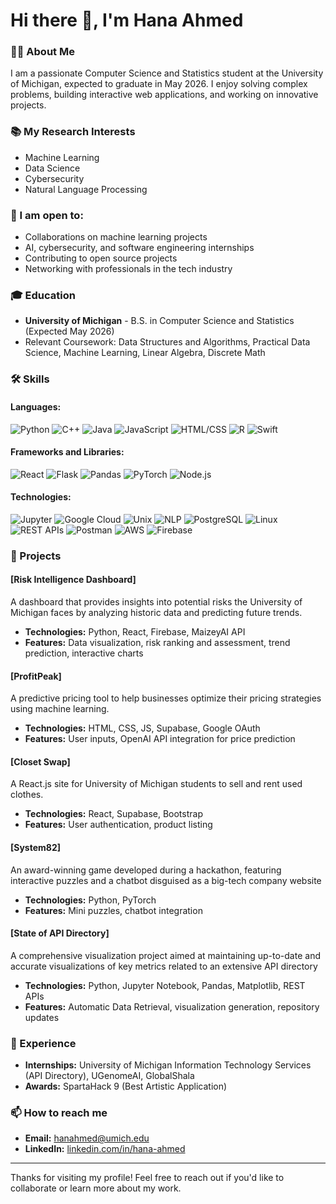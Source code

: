 # Hi there 👋, I'm Hana Ahmed

### 👩‍💻 About Me
I am a passionate Computer Science and Statistics student at the University of Michigan, expected to graduate in May 2026. I enjoy solving complex problems, building interactive web applications, and working on innovative projects.

### 📚 My Research Interests
- Machine Learning
- Data Science
- Cybersecurity
- Natural Language Processing

### 🤝 I am open to:
- Collaborations on machine learning projects
- AI, cybersecurity, and software engineering internships
- Contributing to open source projects
- Networking with professionals in the tech industry

### 🎓 Education
- **University of Michigan** - B.S. in Computer Science and Statistics (Expected May 2026)
- Relevant Coursework: Data Structures and Algorithms, Practical Data Science, Machine Learning, Linear Algebra, Discrete Math

### 🛠 Skills
#### Languages:
![Python](https://img.shields.io/badge/-Python-blue)
![C++](https://img.shields.io/badge/-C++-lightgrey)
![Java](https://img.shields.io/badge/-Java-orange)
![JavaScript](https://img.shields.io/badge/-JavaScript-yellow)
![HTML/CSS](https://img.shields.io/badge/-HTML%2FCSS-informational)
![R](https://img.shields.io/badge/-R-blue)
![Swift](https://img.shields.io/badge/-Swift-red)

#### Frameworks and Libraries:
![React](https://img.shields.io/badge/-React-61DAFB)
![Flask](https://img.shields.io/badge/-Flask-lightgrey)
![Pandas](https://img.shields.io/badge/-Pandas-150458)
![PyTorch](https://img.shields.io/badge/-PyTorch-EE4C2C)
![Node.js](https://img.shields.io/badge/-Node.js-339933)

#### Technologies:
![Jupyter](https://img.shields.io/badge/-Jupyter-orange)
![Google Cloud](https://img.shields.io/badge/-Google_Cloud-blue)
![Unix](https://img.shields.io/badge/-Unix-lightgrey)
![NLP](https://img.shields.io/badge/-NLP-lightgreen)
![PostgreSQL](https://img.shields.io/badge/-PostgreSQL-316192)
![Linux](https://img.shields.io/badge/-Linux-yellow)
![REST APIs](https://img.shields.io/badge/-REST_APIs-brightgreen)
![Postman](https://img.shields.io/badge/-Postman-orange)
![AWS](https://img.shields.io/badge/-AWS-232F3E)
![Firebase](https://img.shields.io/badge/-Firebase-FFCA28)

### 🚀 Projects

#### [Risk Intelligence Dashboard]
A dashboard that provides insights into potential risks the University of Michigan faces by analyzing historic data and predicting future trends.
- **Technologies:** Python, React, Firebase, MaizeyAI API
- **Features:** Data visualization, risk ranking and assessment, trend prediction, interactive charts

#### [ProfitPeak]
A predictive pricing tool to help businesses optimize their pricing strategies using machine learning.
- **Technologies:** HTML, CSS, JS, Supabase, Google OAuth
- **Features:** User inputs, OpenAI API integration for price prediction

#### [Closet Swap]
A React.js site for University of Michigan students to sell and rent used clothes.
- **Technologies:** React, Supabase, Bootstrap
- **Features:** User authentication, product listing

#### [System82]
An award-winning game developed during a hackathon, featuring interactive puzzles and a chatbot disguised as a big-tech company website
- **Technologies:** Python, PyTorch
- **Features:** Mini puzzles, chatbot integration

#### [State of API Directory]
A comprehensive visualization project aimed at maintaining up-to-date and accurate visualizations of key metrics related to an extensive API directory
- **Technologies:** Python, Jupyter Notebook, Pandas, Matplotlib, REST APIs
- **Features:** Automatic Data Retrieval, visualization generation, repository updates

### 💼 Experience
- **Internships:** University of Michigan Information Technology Services (API Directory), UGenomeAI, GlobalShala
- **Awards:** SpartaHack 9 (Best Artistic Application)


### 📫 How to reach me
- **Email:** hanahmed@umich.edu
- **LinkedIn:** [linkedin.com/in/hana-ahmed](https://www.linkedin.com/in/hana-ahmed)

---

Thanks for visiting my profile! Feel free to reach out if you'd like to collaborate or learn more about my work.
